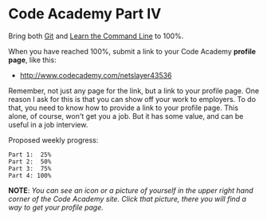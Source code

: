 # Code Academy Part IV

Bring both [Git](https://www.codecademy.com/learn/learn-git)
and [Learn the Command Line](https://www.codecademy.com/learn/learn-the-command-line) to 100%.

When you have reached 100%, submit a link to your Code Academy **profile page**, like this:

- <http://www.codecademy.com/netslayer43536>

Remember, not just any page for the link, but a link to your profile page. One reason I ask for this is that you can show off your work to employers. To do that, you need to know how to provide a link to your profile page. This alone, of course, won't get you a job. But it has some value, and can be useful in a job interview.

Proposed weekly progress:

	Part 1:  25%
	Part 2:  50%
	Part 3:  75%
	Part 4: 100%

**NOTE**: _You can see an icon or a picture of yourself in the upper right hand corner of the Code Academy site. Click that picture, there you will find a way to get your profile page._
